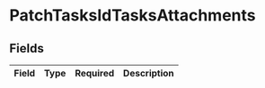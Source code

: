 # PatchTasksIdTasksAttachments


## Fields

| Field       | Type        | Required    | Description |
| ----------- | ----------- | ----------- | ----------- |
